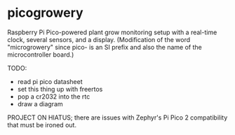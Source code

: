 # picogrowery
Raspberry Pi Pico-powered plant grow monitoring setup with a real-time clock, several sensors, and a display. (Modification of the word "microgrowery" since pico- is an SI prefix and also the name of the microcontroller board.)

TODO:
- read pi pico datasheet
- set this thing up with freertos
- pop a cr2032 into the rtc
- draw a diagram

PROJECT ON HIATUS; there are issues with Zephyr's Pi Pico 2 compatibility that must be ironed out.
